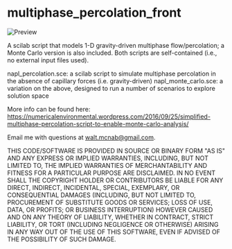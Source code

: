 # multiphase_percolation_front

![Preview](https://numericalenvironmental.files.wordpress.com/2016/09/utchem-comparison.jpg?w=616)

A scilab script that models 1-D gravity-driven multiphase flow/percolation; a Monte Carlo version is also included. Both scripts are self-contained (i.e., no external input files used).

napl_percolation.sce: a scilab script to simulate multiphase percolation in the absence of capillary forces (i.e. gravity-driven)
napl_monte_carlo.sce: a variation on the above, designed to run a number of scenarios to explore solution space

More info can be found here: https://numericalenvironmental.wordpress.com/2016/09/25/simplified-multiphase-percolation-script-to-enable-monte-carlo-analysis/

Email me with questions at walt.mcnab@gmail.com.

THIS CODE/SOFTWARE IS PROVIDED IN SOURCE OR BINARY FORM "AS IS" AND ANY EXPRESS OR IMPLIED WARRANTIES, INCLUDING, BUT NOT LIMITED TO, THE IMPLIED WARRANTIES OF MERCHANTABILITY AND FITNESS FOR A PARTICULAR PURPOSE ARE DISCLAIMED. IN NO EVENT SHALL THE COPYRIGHT HOLDER OR CONTRIBUTORS BE LIABLE FOR ANY DIRECT, INDIRECT, INCIDENTAL, SPECIAL, EXEMPLARY, OR CONSEQUENTIAL DAMAGES (INCLUDING, BUT NOT LIMITED TO, PROCUREMENT OF SUBSTITUTE GOODS OR SERVICES; LOSS OF USE, DATA, OR PROFITS; OR BUSINESS INTERRUPTION) HOWEVER CAUSED AND ON ANY THEORY OF LIABILITY, WHETHER IN CONTRACT, STRICT LIABILITY, OR TORT (INCLUDING NEGLIGENCE OR OTHERWISE) ARISING IN ANY WAY OUT OF THE USE OF THIS SOFTWARE, EVEN IF ADVISED OF THE POSSIBILITY OF SUCH DAMAGE.
